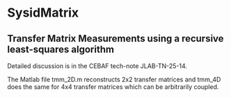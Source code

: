 # SysidMatrix

## Transfer Matrix Measurements using a recursive least-squares algorithm

Detailed discussion is in the CEBAF tech-note JLAB-TN-25-14.

The Matlab file tmm_2D.m reconstructs 2x2 transfer matrices and tmm_4D does the same 
for 4x4 transfer matrices which can be arbitrarily coupled. 
